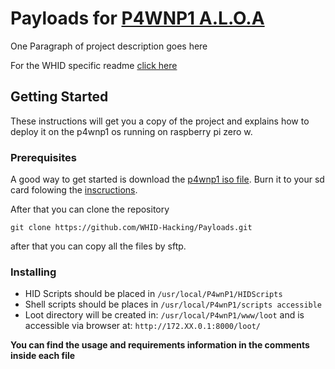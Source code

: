 # Payloads for [P4WNP1 A.L.O.A](https://github.com/RoganDawes/P4wnP1_aloa)

One Paragraph of project description goes here

For the WHID specific readme [click here](WHID/README.md)

## Getting Started

These instructions will get you a copy of the project and explains how to deploy it on the p4wnp1 os running on raspberry pi zero w.

### Prerequisites

A good way to get started is download the [p4wnp1 iso file](https://github.com/RoganDawes/P4wnP1_aloa/releases).
Burn it to your sd card folowing the [inscructions](https://github.com/RoganDawes/P4wnP1_aloa#0-how-to-install).

After that you can clone the repository

```
git clone https://github.com/WHID-Hacking/Payloads.git
```

after that you can copy all the files by sftp.

### Installing

* HID Scripts should be placed in ``` /usr/local/P4wnP1/HIDScripts ```
* Shell scripts should be places in ``` /usr/local/P4wnP1/scripts accessible ```
* Loot directory will be created in: ``` /usr/local/P4wnP1/www/loot ``` and is accessible via browser at: ``` http://172.XX.0.1:8000/loot/ ```

**You can find the usage and requirements information in the comments inside each file**

